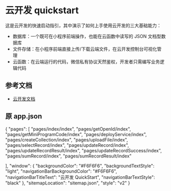 # 云开发 quickstart

这是云开发的快速启动指引，其中演示了如何上手使用云开发的三大基础能力：

- 数据库：一个既可在小程序前端操作，也能在云函数中读写的 JSON 文档型数据库
- 文件存储：在小程序前端直接上传/下载云端文件，在云开发控制台可视化管理
- 云函数：在云端运行的代码，微信私有协议天然鉴权，开发者只需编写业务逻辑代码

## 参考文档

- [云开发文档](https://developers.weixin.qq.com/miniprogram/dev/wxcloud/basis/getting-started.html)


## 原 app.json
{
  "pages": [
    "pages/index/index",
    "pages/getOpenId/index",
    "pages/getMiniProgramCode/index",
    "pages/deployService/index",
    "pages/createCollection/index",
    "pages/uploadFile/index",
    "pages/selectRecord/index",
    "pages/updateRecord/index",
    "pages/updateRecordResult/index",
    "pages/updateRecordSuccess/index",
    "pages/sumRecord/index",
    "pages/sumRecordResult/index"

  ],
  "window": {
    "backgroundColor": "#F6F6F6",
    "backgroundTextStyle": "light",
    "navigationBarBackgroundColor": "#F6F6F6",
    "navigationBarTitleText": "云开发 QuickStart",
    "navigationBarTextStyle": "black"
  },
  "sitemapLocation": "sitemap.json",
  "style": "v2"
}